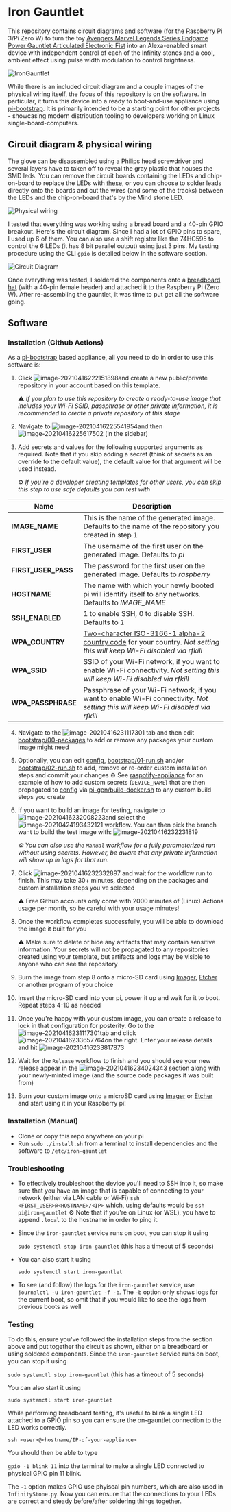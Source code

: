 # Iron Gauntlet

This repository contains circuit diagrams and software (for the Raspberry Pi 3/Pi Zero W) to turn the toy [Avengers Marvel Legends Series Endgame Power Gauntlet Articulated Electronic Fist](https://www.amazon.com/gp/product/B07P7WZF11) into an Alexa-enabled smart device with independent control of each of the Infinity stones and a cool, ambient effect using pulse width modulation to control brightness.

![IronGauntlet](images/IronGauntlet.gif)

While there is an included circuit diagram and a couple images of the physical wiring itself, the focus of this repository is on the software. In particular, it turns this device into a ready to boot-and-use appliance using [pi-bootstrap](https://github.com/aniongithub/pi-bootstrap). It is primarily intended to be a starting point for other projects - showcasing modern distribution tooling to developers working on Linux single-board-computers.

## Circuit diagram & physical wiring

The glove can be disassembled using a Philips head screwdriver and several layers have to taken off to reveal the gray plastic that houses the SMD leds. You can remove the circuit boards containing the LEDs and chip-on-board to replace the LEDs with [these](https://www.amazon.com/CHANZON-PC-59042-Emitting-Assorted-Arduino/dp/B01AUI4VSI/ref=pd_ybh_a_20?_encoding=UTF8&psc=1&refRID=JCP5C1KQ5P37ZX6H5M1F), or you can choose to solder leads directly onto the boards and cut the wires (and some of the tracks) between the LEDs and the chip-on-board that's by the Mind stone LED.

![Physical wiring](images/LED-leads.gif)

I tested that everything was working using a bread board and a 40-pin GPIO breakout. Here's the circuit diagram. Since I had a lot of GPIO pins to spare, I used up 6 of them. You can also use a shift register like the 74HC595 to control the 6 LEDs (it has 8 bit parallel output) using just 3 pins. My testing procedure using the CLI `gpio` is detailed below in the software section.

![Circuit Diagram](images/circuit.png)

Once everything was tested, I soldered the components onto a [breadboard hat](https://www.amazon.com/gp/product/B07C54DP8T) (with a 40-pin female header) and attached it to the Raspberry Pi (Zero W). After re-assembling the gauntlet, it was time to put get all the software going.

## Software

### Installation (Github Actions)

As a [pi-bootstrap](https://github.com/aniongithub/pi-bootstrap) based appliance, all you need to do in order to use this software is:

1. Click ![image-20210416222151898](/home/ani/Projects/pi-bootstrap/media/image-20210416222151898.png)and create a new public/private repository in your account based on this template.
   
   :warning: *If you plan to use this repository to create a ready-to-use image that includes your Wi-Fi SSID, passphrase or other private information, it is recommended to create a private repository at this stage*
   
2. Navigate to ![image-20210416225541954](/home/ani/Projects/pi-bootstrap/media/image-20210416225541954.png)and then ![image-20210416225617502](/home/ani/Projects/pi-bootstrap/media/image-20210416225617502.png) (in the sidebar)

3. Add secrets and values for the following supported arguments as required. Note that if you skip adding a secret (think of secrets as an override to the default value), the default value for that argument will be used instead.

   :gear: *If you're a developer creating templates for other users, you can skip this step to use safe defaults you can test with*

| Name                | Description                                                  |
| ------------------- | ------------------------------------------------------------ |
| **IMAGE_NAME**      | This is the name of the generated image. Defaults to the name of the repository you created in step 1 |
| **FIRST_USER**      | The username of the first user on the generated image. Defaults to *pi* |
| **FIRST_USER_PASS** | The password for the first user on the generated image. Defaults to *raspberry* |
| **HOSTNAME**        | The name with which your newly booted pi will identify itself to any networks. Defaults to *IMAGE_NAME* |
| **SSH_ENABLED**     | 1 to enable SSH, 0 to disable SSH. Defaults to *1*           |
| **WPA_COUNTRY**     | [Two-character ISO-3166-1 alpha-2 country code](https://en.wikipedia.org/wiki/ISO_3166-1_alpha-2) for your country. *Not setting this will keep Wi-Fi disabled via rfkill* |
| **WPA_SSID**        | SSID of your Wi-Fi network, if you want to enable Wi-Fi connectivity. *Not setting this will keep Wi-Fi disabled via rfkill* |
| **WPA_PASSPHRASE**  | Passphrase of your Wi-Fi network, if you want to enable Wi-Fi connectivity. *Not setting this will keep Wi-Fi disabled via rfkill* |

4. Navigate to the ![image-20210416231117301](/home/ani/Projects/pi-bootstrap/media/image-20210416231117301.png) tab and then edit [bootstrap/00-packages](bootstrap/00-packages) to add or remove any packages your custom image might need

5. Optionally, you can edit [config](config), [bootstrap/01-run.sh](bootstrap/01-run.sh) and/or [bootstrap/02-run.sh](bootstrap/02-run.sh) to add, remove or re-order custom installation steps and commit your changes
   :gear: See [raspotify-appliance](https://github.com/aniongithub/raspotify-appliance/blob/4630f5e29d3b1fb35e4e65169327b97377b4f06a/.github/workflows/release.yml#L54) for an example of how to add custom secrets (`DEVICE_NAME`) that are then propagated to [config](config) via [pi-gen/build-docker.sh](pi-gen/build-docker.sh) to any custom build steps you create

6. If you want to build an image for testing, navigate to ![image-20210416232008223](/home/ani/Projects/pi-bootstrap/media/image-20210416232008223.png)and select the ![image-20210424193432121](/home/ani/Projects/pi-bootstrap/media/image-20210424193432121.png) workflow. You can then pick the branch want to build the test image with:
   ![image-20210416232231819](/home/ani/Projects/pi-bootstrap/media/image-20210416232231819.png)

   *:gear: You can also use the `Manual` workflow for a fully parameterized run without using secrets. However, be aware that any private information will show up in logs for that run.*

7. Click ![image-20210416232332897](/home/ani/Projects/pi-bootstrap/media/image-20210416232332897.png) and wait for the workflow run to finish. This may take 30+ minutes, depending on the packages and custom installation steps you've selected

   :warning: Free Github accounts only come with 2000 minutes of (Linux) Actions usage per month, so be careful with your usage minutes!

8. Once the workflow completes successfully, you will be able to download the image it built for you

   :warning: Make sure to delete or hide any artifacts that may contain sensitive information. Your secrets will not be propagated to any repositories created using your template, but artifacts and logs may be visible to anyone who can see the repository

9. Burn the image from step 8 onto a micro-SD card using [Imager](https://www.raspberrypi.org/software/), [Etcher](https://www.balena.io/etcher/) or another program of you choice

10. Insert the micro-SD card into your pi, power it up and wait for it to boot. Repeat steps 4-10 as needed

11. Once you're happy with your custom image, you can create a release to lock in that configuration for posterity. Go to the ![image-20210416231117301](/home/ani/Projects/pi-bootstrap/media/image-20210416231117301.png)tab and click ![image-20210416233657764](/home/ani/Projects/pi-bootstrap/media/image-20210416233657764.png)on the right. Enter your release details and hit ![image-20210416233817873](/home/ani/Projects/pi-bootstrap/media/image-20210416233817873.png)

12. Wait for the `Release` workflow to finish and you should see your new release appear in the ![image-20210416234024343](/home/ani/Projects/pi-bootstrap/media/image-20210416234024343.png) section along with your newly-minted image (and the source code packages it was built from)

13. Burn your custom image onto a microSD card using [Imager](https://www.raspberrypi.org/software/) or [Etcher](https://www.balena.io/etcher/) and start using it in your Raspberry pi!

### Installation (Manual)

* Clone or copy this repo anywhere on your pi
* Run `sudo ./install.sh` from a terminal to install dependencies and the software to `/etc/iron-gauntlet`

### Troubleshooting

- To effectively troubleshoot the device you'll need to SSH into it, so make sure that you have an image that is capable of connecting to your network (either via LAN cable or Wi-Fi)
  `ssh <FIRST_USER>@<HOSTNAME>/<IP>` which, using defaults would be `ssh pi@iron-gauntlet`
  :gear: Note that if you're on Linux (or WSL), you have to append `.local` to the hostname in order to ping it. 

- Since the `iron-gauntlet` service runs on boot, you can stop it using

  `sudo systemctl stop iron-gauntlet` (this has a timeout of 5 seconds)

- You can also start it using

  `sudo systemctl start iron-gauntlet`

- To see (and follow) the logs for the `iron-gauntlet` service, use `journalctl -u iron-gauntlet -f -b`. The `-b` option only shows logs for the current boot, so omit that if you would like to see the logs from previous boots as well

### Testing

To do this, ensure you've followed the installation steps from the section above and put together the circuit as shown, either on a breadboard or using soldered components. Since the `iron-gauntlet` service runs on boot, you can stop it using

`sudo systemctl stop iron-gauntlet` (this has a timeout of 5 seconds)

You can also start it using

`sudo systemctl start iron-gauntlet`

While performing breadboard testing, it's useful to blink a single LED attached to a GPIO pin so you can ensure the on-gauntlet connection to the LED works correctly.

`ssh <user>@<hostname/IP-of-your-appliance>`

You should then be able to type

`gpio -1 blink 11` into the terminal to make a single LED connected to physical GPIO pin 11 blink.

The `-1` option makes GPIO use phyiscal pin numbers, which are also used in `InfinityStone.py`. Now you can ensure that the connections to your LEDs are correct and steady before/after soldering things together.
